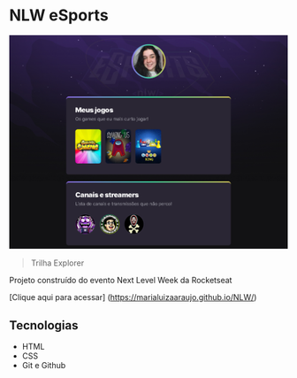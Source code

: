 # NLW eSports 

![preview](./.github/preview.png)

> Trilha Explorer

Projeto construído do evento Next Level Week da Rocketseat

[Clique aqui para acessar] (https://marialuizaaraujo.github.io/NLW/)

## Tecnologias
- HTML
- CSS
- Git e Github